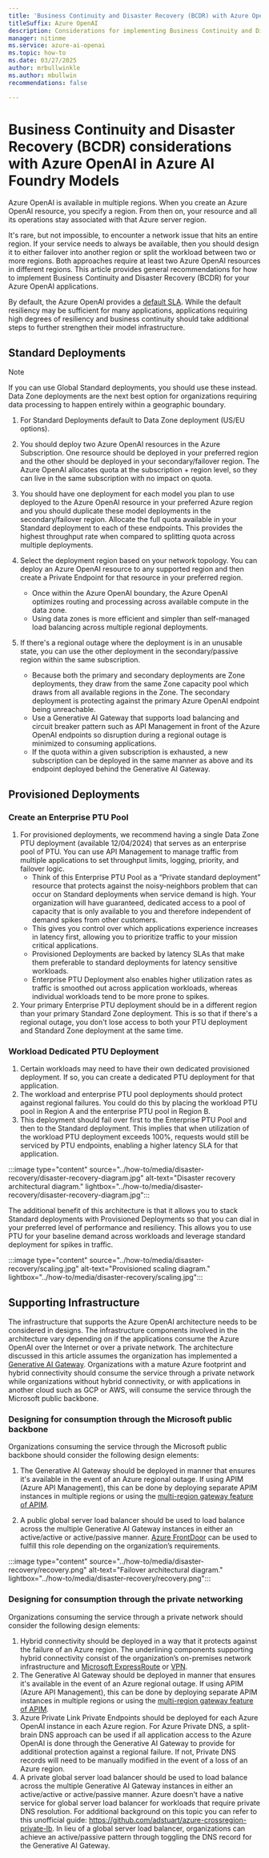 ```yaml
---
title: 'Business Continuity and Disaster Recovery (BCDR) with Azure OpenAI in Azure AI Foundry Models'
titleSuffix: Azure OpenAI
description: Considerations for implementing Business Continuity and Disaster Recovery (BCDR) with Azure OpenAI 
manager: nitinme
ms.service: azure-ai-openai
ms.topic: how-to
ms.date: 03/27/2025
author: mrbullwinkle    
ms.author: mbullwin
recommendations: false

---
```


# Business Continuity and Disaster Recovery (BCDR) considerations with Azure OpenAI in Azure AI Foundry Models

Azure OpenAI is available in multiple regions. When you create an Azure OpenAI resource, you specify a region. From then on, your resource and all its operations stay associated with that Azure server region.  

It's rare, but not impossible, to encounter a network issue that hits an entire region. If your service needs to always be available, then you should design it to either failover into another region or split the workload between two or more regions. Both approaches require at least two Azure OpenAI resources in different regions. This article provides general recommendations for how to implement Business Continuity and Disaster Recovery (BCDR) for your Azure OpenAI applications.

By default, the Azure OpenAI provides a [default SLA](https://www.microsoft.com/licensing/docs/view/Service-Level-Agreements-SLA-for-Online-Services?lang=1). While the default resiliency may be sufficient for many applications, applications requiring high degrees of resiliency and business continuity should take additional steps to further strengthen their model infrastructure.

## Standard Deployments

> [!NOTE]
> If you can use Global Standard deployments, you should use these instead. Data Zone deployments are the next best option for organizations requiring data processing to happen entirely within a geographic boundary.

1. For Standard Deployments default to Data Zone deployment (US/EU options).

1. You should deploy two Azure OpenAI resources in the Azure Subscription. One resource should be deployed in your preferred region and the other should be deployed in your secondary/failover region. The Azure OpenAI allocates quota at the subscription + region level, so they can live in the same subscription with no impact on quota.
1. You should have one deployment for each model you plan to use deployed to the Azure OpenAI resource in your preferred Azure region and you should duplicate these model deployments in the secondary/failover region. Allocate the full quota available in your Standard deployment to each of these endpoints. This provides the highest throughput rate when compared to splitting quota across multiple deployments.
1. Select the deployment region based on your network topology. You can deploy an Azure OpenAI resource to any supported region and then create a Private Endpoint for that resource in your preferred region.
    - Once within the Azure OpenAI boundary, the Azure OpenAI optimizes routing and processing across available compute in the data zone. 
    - Using data zones is more efficient and simpler than self-managed load balancing across multiple regional deployments.
1. If there's a regional outage where the deployment is in an unusable state, you can use the other deployment in the secondary/passive region within the same subscription.
    - Because both the primary and secondary deployments are Zone deployments, they draw from the same Zone capacity pool which draws from all available regions in the Zone. The secondary deployment is protecting against the primary Azure OpenAI endpoint being unreachable.     
    - Use a Generative AI Gateway that supports load balancing and circuit breaker pattern such as API Management in front of the Azure OpenAI endpoints so disruption during a regional outage is minimized to consuming applications.
    - If the quota within a given subscription is exhausted, a new subscription can be deployed in the same manner as above and its endpoint deployed behind the Generative AI Gateway.

## Provisioned Deployments

### Create an Enterprise PTU Pool

1. For provisioned deployments, we recommend having a single Data Zone PTU deployment (available 12/04/2024) that serves as an enterprise pool of PTU. You can use API Management to manage traffic from multiple applications to set throughput limits, logging, priority, and failover logic.     
    - Think of this Enterprise PTU Pool as a “Private standard deployment” resource that protects against the noisy-neighbors problem that can occur on Standard deployments when service demand is high. Your organization will have guaranteed, dedicated access to a pool of capacity that is only available to you and therefore independent of demand spikes from other customers. 
    - This gives you control over which applications experience increases in latency first, allowing you to prioritize traffic to your mission critical applications.
    - Provisioned Deployments are backed by latency SLAs that make them preferable to standard deployments for latency sensitive workloads.
    - Enterprise PTU Deployment also enables higher utilization rates as traffic is smoothed out across application workloads, whereas individual workloads tend to be more prone to spikes.
1. Your primary Enterprise PTU  deployment should be in a different region than your primary Standard Zone deployment. This is so that if there's a regional outage, you don't lose access to both your PTU deployment and Standard Zone deployment at the same time.

### Workload Dedicated PTU Deployment

1. Certain workloads may need to have their own dedicated provisioned deployment. If so, you can create a dedicated PTU deployment for that application.
1. The workload and enterprise PTU pool deployments should protect against regional failures. You could do this by placing the workload PTU pool in Region A and the enterprise PTU pool in Region B.    
1. This deployment should fail over first to the Enterprise PTU Pool and then to the Standard deployment. This implies that when utilization of the workload PTU deployment exceeds 100%, requests would still be serviced by PTU endpoints, enabling a higher latency SLA for that application.

:::image type="content" source="../how-to/media/disaster-recovery/disaster-recovery-diagram.jpg" alt-text="Disaster recovery architectural diagram." lightbox="../how-to/media/disaster-recovery/disaster-recovery-diagram.jpg":::

The additional benefit of this architecture is that it allows you to stack Standard deployments with Provisioned Deployments so that you can dial in your preferred level of performance and resiliency. This allows you to use PTU for your baseline demand across workloads and leverage standard deployment for spikes in traffic.

:::image type="content" source="../how-to/media/disaster-recovery/scaling.jpg" alt-text="Provisioned scaling diagram." lightbox="../how-to/media/disaster-recovery/scaling.jpg":::


## Supporting Infrastructure

The infrastructure that supports the Azure OpenAI architecture needs to be considered in designs. The infrastructure components involved in the architecture vary depending on if the applications consume the Azure OpenAI over the Internet or over a private network. The architecture discussed in this article assumes the organization has implemented a [Generative AI Gateway](/ai/playbook/technology-guidance/generative-ai/dev-starters/genai-gateway/). Organizations with a mature Azure footprint and hybrid connectivity should consume the service through a private network while organizations without hybrid connectivity, or with applications in another cloud such as GCP or AWS, will consume the service through the Microsoft public backbone.

### Designing for consumption through the Microsoft public backbone

Organizations consuming the service through the Microsoft public backbone should consider the following design elements:

1. The Generative AI Gateway should be deployed in manner that ensures it's available in the event of an Azure regional outage. If using APIM (Azure API Management), this can be done by deploying separate APIM instances in multiple regions or using the [multi-region gateway feature of APIM](/azure/api-management/api-management-howto-deploy-multi-region).

1. A public global server load balancer should be used to load balance across the multiple Generative AI Gateway instances in either an active/active or active/passive manner. [Azure FrontDoor](/azure/traffic-manager/traffic-manager-routing-methods) can be used to fulfill this role depending on the organization’s requirements.

:::image type="content" source="../how-to/media/disaster-recovery/recovery.png" alt-text="Failover architectural diagram." lightbox="../how-to/media/disaster-recovery/recovery.png":::


### Designing for consumption through the private networking

Organizations consuming the service through a private network should consider the following design elements:

1. Hybrid connectivity should be deployed in a way that it protects against the failure of an Azure region. The underlining components supporting hybrid connectivity consist of the organization’s on-premises network infrastructure and [Microsoft ExpressRoute](/azure/expressroute/designing-for-high-availability-with-expressroute) or [VPN](/azure/vpn-gateway/vpn-gateway-highlyavailable). 
1. The Generative AI Gateway should be deployed in manner that ensures it's available in the event of an Azure regional outage. If using APIM (Azure API Management), this can be done by deploying separate APIM instances in multiple regions or using the [multi-region gateway feature of APIM](/azure/api-management/api-management-howto-deploy-multi-region).
1. Azure Private Link Private Endpoints should be deployed for each Azure OpenAI instance in each Azure region. For Azure Private DNS, a split-brain DNS approach can be used if all application access to the Azure OpenAI is done through the Generative AI Gateway to provide for additional protection against a regional failure. If not, Private DNS records will need to be manually modified in the event of a loss of an Azure region. 
1. A private global server load balancer should be used to load balance across the multiple Generative AI Gateway instances in either an active/active or active/passive manner. Azure doesn't have a native service for global server load balancer for workloads that require private DNS resolution. For additional background on this topic you can refer to this unofficial guide: https://github.com/adstuart/azure-crossregion-private-lb. In lieu of a global server load balancer, organizations can achieve an active/passive pattern through toggling the DNS record for the Generative AI Gateway.
